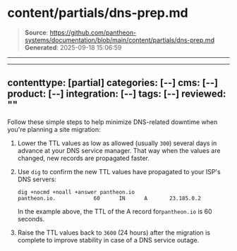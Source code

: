 # content/partials/dns-prep.md

> **Source**: https://github.com/pantheon-systems/documentation/blob/main/content/partials/dns-prep.md
> **Generated**: 2025-09-18 15:06:59

---

---
contenttype: [partial]
categories: [--]
cms: [--]
product: [--]
integration: [--]
tags: [--]
reviewed: ""
---

Follow these simple steps to help minimize DNS-related downtime when you're planning a site migration:

1. Lower the TTL values as low as allowed (usually `300`) several days in advance at your DNS service manager. That way when the values are changed, new records are propagated faster.

1. Use `dig` to confirm the new TTL values have propagated to your ISP's DNS servers:

    ```bash{outputLines:2}
    dig +nocmd +noall +answer pantheon.io
    pantheon.io.            60      IN      A       23.185.0.2
    ```

    In the example above, the TTL of the A record for`pantheon.io` is 60 seconds.

1. Raise the TTL values back to `3600` (24 hours) after the migration is complete to improve stability in case of a DNS service outage.
